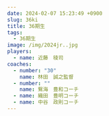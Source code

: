 ```yaml
---
date: 2024-02-07 15:23:49 +0900
slug: 36ki
title: 36期生
tags:
  - 36期生
image: /img/2024jr..jpg
players:
  - name: 近藤　稜司
coaches:
  - number: "30"
    name: 林田　誠之監督
  - number: ""
    name: 鴛海　豊和コーチ
  - name: 織田　豊明コーチ
  - name: 中谷　政則コーチ
---
```

